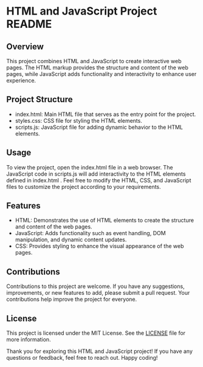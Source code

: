 # HTML and JavaScript Project README

## Overview
This project combines HTML and JavaScript to create interactive web pages. The HTML markup provides the structure and content of the web pages, while JavaScript adds functionality and interactivity to enhance user experience.

## Project Structure
- index.html: Main HTML file that serves as the entry point for the project.
- styles.css: CSS file for styling the HTML elements.
- scripts.js: JavaScript file for adding dynamic behavior to the HTML elements.

## Usage
To view the project, open the
index.html
file in a web browser. The JavaScript code in
scripts.js
will add interactivity to the HTML elements defined in
index.html
. Feel free to modify the HTML, CSS, and JavaScript files to customize the project according to your requirements.

## Features
- HTML: Demonstrates the use of HTML elements to create the structure and content of the web pages.
- JavaScript: Adds functionality such as event handling, DOM manipulation, and dynamic content updates.
- CSS: Provides styling to enhance the visual appearance of the web pages.

## Contributions
Contributions to this project are welcome. If you have any suggestions, improvements, or new features to add, please submit a pull request. Your contributions help improve the project for everyone.

## License
This project is licensed under the MIT License. See the [LICENSE](LICENSE) file for more information.

Thank you for exploring this HTML and JavaScript project! If you have any questions or feedback, feel free to reach out. Happy coding!

